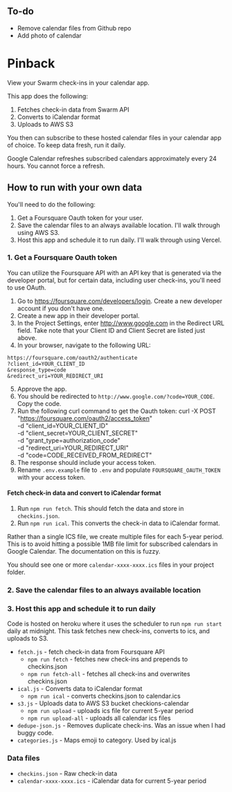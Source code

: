 ## To-do
- Remove calendar files from Github repo
- Add photo of calendar

# Pinback

View your Swarm check-ins in your calendar app.

This app does the following:
1. Fetches check-in data from Swarm API
2. Converts to iCalendar format
3. Uploads to AWS S3

You then can subscribe to these hosted calendar files in your calendar app of choice. To keep data fresh, run it daily.

Google Calendar refreshes subscribed calendars approximately every 24 hours. You cannot force a refresh.

## How to run with your own data

You'll need to do the following:
1. Get a Foursquare Oauth token for your user.
2. Save the calendar files to an always available location. I'll walk through using AWS S3.
3. Host this app and schedule it to run daily. I'll walk through using Vercel.

### 1. Get a Foursquare Oauth token

You can utilize the Foursquare API with an API key that is generated via the developer portal, but for certain data, including user check-ins, you'll need to use OAuth.

1. Go to https://foursquare.com/developers/login. Create a new developer account if you don't have one.
2. Create a new app in their developer portal.
3. In the Project Settings, enter http://www.google.com in the Redirect URL field. Take note that your Client ID and Client Secret are listed just above.
4. In your browser, navigate to the following URL:
```
https://foursquare.com/oauth2/authenticate
?client_id=YOUR_CLIENT_ID
&response_type=code
&redirect_uri=YOUR_REDIRECT_URI
```
5. Approve the app.
6. You should be redirected to `http://www.google.com/?code=YOUR_CODE`. Copy the code.
7. Run the following curl command to get the Oauth token:
curl -X POST "https://foursquare.com/oauth2/access_token" \
  -d "client_id=YOUR_CLIENT_ID" \
  -d "client_secret=YOUR_CLIENT_SECRET" \
  -d "grant_type=authorization_code" \
  -d "redirect_uri=YOUR_REDIRECT_URI" \
  -d "code=CODE_RECEIVED_FROM_REDIRECT"
8. The response should include your access token.
9. Rename `.env.example` file to `.env` and populate `FOURSQUARE_OAUTH_TOKEN` with your access token.

#### Fetch check-in data and convert to iCalendar format

1. Run `npm run fetch`. This should fetch the data and store in `checkins.json`.
2. Run `npm run ical`. This converts the check-in data to iCalendar format.

Rather than a single ICS file, we create multiple files for each 5-year period. This is to avoid hitting a possible 1MB file limit for subscribed calendars in Google Calendar. The documentation on this is fuzzy.

You should see one or more `calendar-xxxx-xxxx.ics` files in your project folder.

### 2. Save the calendar files to an always available location

### 3. Host this app and schedule it to run daily


Code is hosted on heroku where it uses the scheduler to run `npm run start` daily at midnight. This task fetches new check-ins, converts to ics, and uploads to S3.

- `fetch.js` - fetch check-in data from Foursquare API
  - `npm run fetch` - fetches new check-ins and prepends to checkins.json
  - `npm run fetch-all` - fetches all check-ins and overwrites checkins.json
- `ical.js` - Converts data to iCalendar format
  - `npm run ical` - converts checkins.json to calendar.ics
- `s3.js` - Uploads data to AWS S3 bucket checkions-calendar
  - `npm run upload` - uploads ics file for current 5-year period
  - `npm run upload-all` - uploads all calendar ics files
- `dedupe-json.js` - Removes duplicate check-ins. Was an issue when I had buggy code.
- `categories.js` - Maps emoji to category. Used by ical.js

### Data files
- `checkins.json` - Raw check-in data
- `calendar-xxxx-xxxx.ics` - iCalendar data for current 5-year period